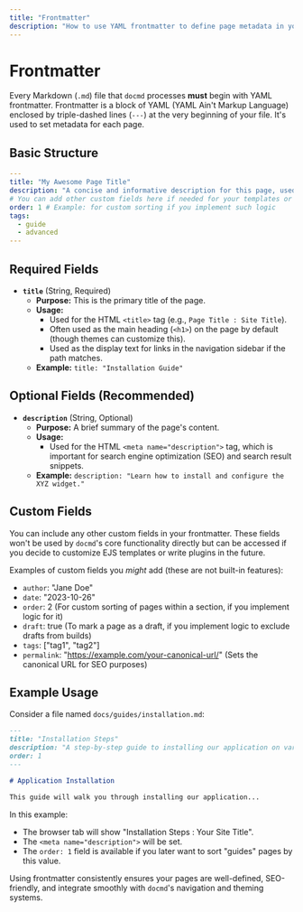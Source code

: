 ```yaml
---
title: "Frontmatter"
description: "How to use YAML frontmatter to define page metadata in your docmd Markdown files."
---
```


# Frontmatter

Every Markdown (`.md`) file that `docmd` processes **must** begin with YAML frontmatter. Frontmatter is a block of YAML (YAML Ain't Markup Language) enclosed by triple-dashed lines (`---`) at the very beginning of your file. It's used to set metadata for each page.

## Basic Structure

```yaml
---
title: "My Awesome Page Title"
description: "A concise and informative description for this page, used for SEO and potentially in listings."
# You can add other custom fields here if needed for your templates or logic
order: 1 # Example: for custom sorting if you implement such logic
tags:
  - guide
  - advanced
---
```

## Required Fields

*   **`title`** (String, Required)
    *   **Purpose:** This is the primary title of the page.
    *   **Usage:**
        *   Used for the HTML `<title>` tag (e.g., `Page Title : Site Title`).
        *   Often used as the main heading (`<h1>`) on the page by default (though themes can customize this).
        *   Used as the display text for links in the navigation sidebar if the path matches.
    *   **Example:** `title: "Installation Guide"`

## Optional Fields (Recommended)

*   **`description`** (String, Optional)
    *   **Purpose:** A brief summary of the page's content.
    *   **Usage:**
        *   Used for the HTML `<meta name="description">` tag, which is important for search engine optimization (SEO) and search result snippets.
    *   **Example:** `description: "Learn how to install and configure the XYZ widget."`

## Custom Fields

You can include any other custom fields in your frontmatter. These fields won't be used by `docmd`'s core functionality directly but can be accessed if you decide to customize EJS templates or write plugins in the future.

Examples of custom fields you *might* add (these are not built-in features):

*   `author`: "Jane Doe"
*   `date`: "2023-10-26"
*   `order`: 2 (For custom sorting of pages within a section, if you implement logic for it)
*   `draft`: true (To mark a page as a draft, if you implement logic to exclude drafts from builds)
*   `tags`: ["tag1", "tag2"]
*   `permalink`: "https://example.com/your-canonical-url/" (Sets the canonical URL for SEO purposes)

## Example Usage

Consider a file named `docs/guides/installation.md`:

```markdown
---
title: "Installation Steps"
description: "A step-by-step guide to installing our application on various platforms."
order: 1
---

# Application Installation

This guide will walk you through installing our application...
```

In this example:
*   The browser tab will show "Installation Steps : Your Site Title".
*   The `<meta name="description">` will be set.
*   The `order: 1` field is available if you later want to sort "guides" pages by this value.

Using frontmatter consistently ensures your pages are well-defined, SEO-friendly, and integrate smoothly with `docmd`'s navigation and theming systems.